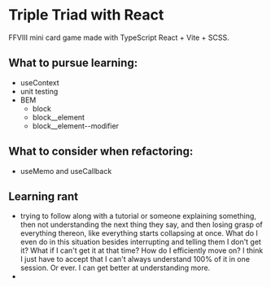 # Triple Triad with React

FFVIII mini card game made with TypeScript React + Vite + SCSS.

## What to pursue learning:
  * useContext
  * unit testing
  * BEM
    * block
    * block__element
    * block__element--modifier

## What to consider when refactoring:
  * useMemo and useCallback


## Learning rant
 * trying to follow along with a tutorial or someone explaining something, then not understanding the next thing they say, and then losing grasp of everything thereon, like everything starts collapsing at once. What do I even do in this situation besides interrupting and telling them I don't get it? What if I can't get it at that time? How do I efficiently move on? I think I just have to accept that I can't always understand 100% of it in one session. Or ever. I can get better at understanding more.
 * 